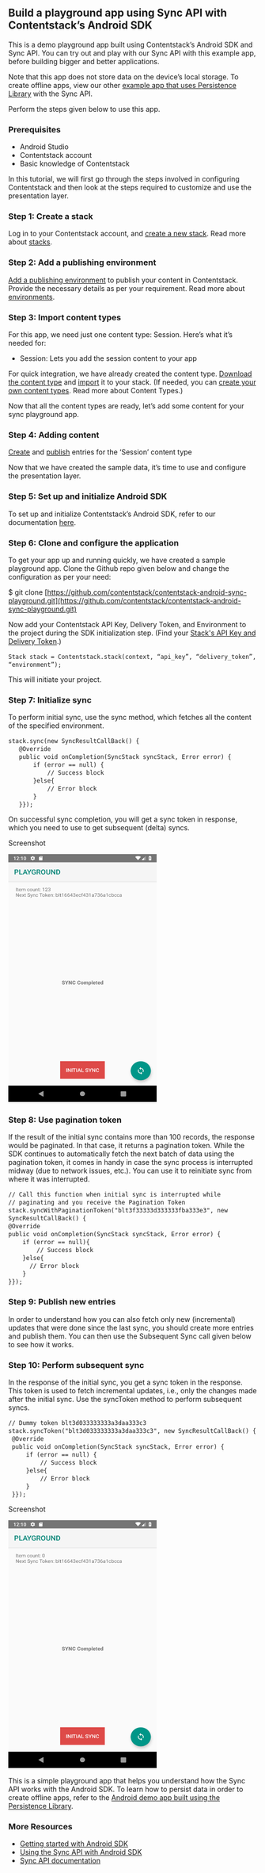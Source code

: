 ## Build a playground app using Sync API with Contentstack’s Android SDK

This is a demo playground app built using Contentstack’s Android SDK and Sync API. You can try out and play with our Sync API with this example app, before building bigger and better applications. 

Note that this app does not store data on the device’s local storage. To create offline apps, view our other [example app that uses Persistence Library](https://github.com/contentstack/contentstack-android-persistence-example.git) with the Sync API. 

Perform the steps given below to use this app.

### Prerequisites
* Android Studio 
* Contentstack account
* Basic knowledge of Contentstack

In this tutorial, we will first go through the steps involved in configuring Contentstack and then look at the steps required to customize and use the presentation layer.

### Step 1: Create a stack
Log in to your Contentstack account, and [create a new stack](https://www.contentstack.com/docs/guide/stack#create-a-new-stack). Read more about [stacks](https://www.contentstack.com/docs/guide/stack).

### Step 2: Add a publishing environment
[Add a publishing environment](https://www.contentstack.com/docs/guide/environments#add-an-environment
) to publish your content in Contentstack. Provide the necessary details as per your requirement. Read more about [environments](https://www.contentstack.com/docs/guide/environments).

### Step 3: Import content types
For this app, we need just one content type: Session. Here’s what it’s needed for:
* Session: Lets you add the session content to your app

For quick integration, we have already created the content type. [Download the content type](https://drive.google.com/open?id=1jnpNIHRb4kNcP3r0I2QMatGzPwNXxpzS
) and [import](https://www.contentstack.com/docs/guide/content-types#importing-a-content-type) it to your stack. (If needed, you can [create your own content types](https://www.contentstack.com/docs/guide/content-types#creating-a-content-type). Read more about Content Types.)

Now that all the content types are ready, let’s add some content for your sync playground app.

### Step 4: Adding content
[Create](https://www.contentstack.com/docs/guide/content-management#add-a-new-entry) and [publish](https://www.contentstack.com/docs/guide/content-management#publish-an-entry) entries for the ‘Session’ content type

Now that we have created the sample data, it’s time to use and configure the presentation layer.

### Step 5: Set up and initialize Android SDK
To set up and initialize Contentstack’s Android SDK, refer to our documentation [here](https://www.contentstack.com/docs/platforms/android#getting-started).

### Step 6: Clone and configure the application
To get your app up and running quickly, we have created a sample playground app. Clone the Github repo given below and change the configuration as per your need:

$ git clone [https://github.com/contentstack/contentstack-android-sync-playground.git](https://github.com/contentstack/contentstack-android-sync-playground.git)

Now add your Contentstack API Key, Delivery Token, and Environment to the project during the SDK initialization step. (Find your [Stack's API Key and Delivery Token](https://www.contentstack.com/docs/apis/content-delivery-api/#authentication).)

```
Stack stack = Contentstack.stack(context, “api_key”, “delivery_token”, “environment”); 
```

This will initiate your project.

### Step 7: Initialize sync
To perform initial sync, use the sync method, which fetches all the content of the specified environment. 

```
stack.sync(new SyncResultCallBack() {
   @Override
   public void onCompletion(SyncStack syncStack, Error error) {
       if (error == null) {
           // Success block
       }else{
           // Error block
       }
   }}); 
   ```
   On successful sync completion, you will get a sync token in response, which you need to use to get subsequent (delta) syncs.
   
   Screenshot
   
   <img src="https://github.com/contentstack/contentstack-android-sync-playground/blob/master/app/src/main/assets/screenshot/initial.png"  height="500" width="300">
   
### Step 8: Use pagination token
   
If the result of the initial sync contains more than 100 records, the response would be paginated. In that case, it returns a pagination token. While the SDK continues to automatically fetch the next batch of data using the pagination token, it comes in handy in case the sync process is interrupted midway (due to network issues, etc.). You can use it to reinitiate sync from where it was interrupted.
   
   ```
   // Call this function when initial sync is interrupted while 
   // paginating and you receive the Pagination Token
   stack.syncWithPaginationToken("blt3f33333d333333fba333e3", new SyncResultCallBack() {
   @Override
   public void onCompletion(SyncStack syncStack, Error error) {
       if (error == null){
           // Success block
       }else{
         // Error block
       }
   }});
   ```
   
   ### Step 9: Publish new entries
   In order to understand how you can also fetch only new (incremental) updates that were done since the last sync, you should create more entries and publish them. You can then use the Subsequent Sync call given below to see how it works.
   
   ### Step 10: Perform subsequent sync
   In the response of the initial sync, you get a sync token in the response. This token is used to fetch incremental updates, i.e., only the changes made after the initial sync. Use the syncToken method to perform subsequent syncs. 
   ```
   // Dummy token blt3d033333333a3daa333c3
   stack.syncToken("blt3d033333333a3daa333c3", new SyncResultCallBack() {
    @Override
    public void onCompletion(SyncStack syncStack, Error error) {
        if (error == null) {
            // Success block
        }else{
            // Error block
        }
    }});
```

Screenshot
   
   <img src="https://github.com/contentstack/contentstack-android-sync-playground/blob/master/app/src/main/assets/screenshot/subsquesnt.png"  height="500" width="300">

This is a simple playground app that helps you understand how the Sync API works with the Android SDK. To learn how to persist data in order to create offline apps, refer to the [Android demo app built using the Persistence Library](https://github.com/contentstack/contentstack-android-persistence-example
).

### More Resources
* [Getting started with Android SDK](https://www.contentstack.com/docs/platforms/android)
* [Using the Sync API with Android SDK](https://www.contentstack.com/docs/guide/synchronization/using-the-sync-api-with-android-sdk)
* [Sync API documentation](https://www.contentstack.com/docs/apis/content-delivery-api/#synchronization) 



